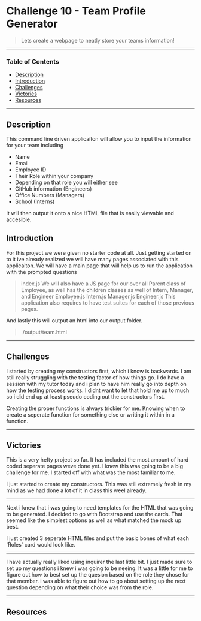 # Challenge 10 - Team Profile Generator
> Lets create a webpage to neatly store your teams information!
---

### Table of Contents
- [Description](#description)
- [Introduction](#introduction)
- [Challenges](#challenges)
- [Victories](#victories)
- [Resources](#resources)

---

## Description

This command line driven applicaiton will allow you to input the information for your team including
 - Name
 - Email
 - Employee ID
 - Their Role within your company
 - Depending on that role you will either see
 - GitHub information (Engineers)
 - Office Numbers (Managers)
 - School (Interns)

 It will then output it onto a nice HTML file that is easily viewable and accesible.

## Introduction 

For this project we were given no starter code at all. Just getting started on to it ive already realized we will have many pages associated with this applicaiton. 
We will have a main page that will help us to run the application with the prompted questions
> index.js
We will also have a JS page for our over all Parent class of Employee, as well has the children classes as well of Intern, Manager, and Engineer
> Employee.js Intern.js Manager.js Engineer.js
This application also requires to have test suites for each of those previous pages.

And lastly this will output an html into our output folder. 
> ./output/team.html


---

## Challenges
I started by creating my constructors first, which i know is backwards. I am still really struggling with the testing factor of how things go. I do have a session with my tutor today and i plan to have him really go into depth on how the testing process works. I didnt want to let that hold me up to much so i did end up at least pseudo coding out the constructors first.

Creating the proper functions is always trickier for me. Knowing when to create a seperate function for something else or writing it within in a function.


---
## Victories

This is a very hefty project so far. It has included the most amount of hard coded seperate pages weve done yet. I knew this was going to be a big challenge for me. I started off with what was the most familiar to me. 

I just started to create my constructors. This was still extremely fresh in my mind as we had done a lot of it in class this weel already.

---

Next i knew that i was going to need templates for the HTML that was going to be generated. I decided to go with Bootstrap and use the cards. That seemed like the simplest options as well as what matched the mock up best.

I just created 3 seperate HTML files and put the basic bones of what each 'Roles' card would look like.

---

I have actually really liked using inquirer the last little bit. I just made sure to set up my questions i knew i was going to be neeing. It was a little  for me to figure out how to best set up the quesion based on the role they chose for that member. i was able to figure out how to go about setting up the next question depending on what their choice was from the role.




---


## Resources 